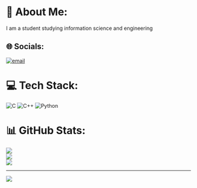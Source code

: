 # 💫 About Me:
I am a student studying information science and engineering


## 🌐 Socials:
[![email](https://img.shields.io/badge/Email-D14836?logo=gmail&logoColor=white)](mailto:shafiyabanushafu51@gmail.com) 

# 💻 Tech Stack:
![C](https://img.shields.io/badge/c-%2300599C.svg?style=for-the-badge&logo=c&logoColor=white) ![C++](https://img.shields.io/badge/c++-%2300599C.svg?style=for-the-badge&logo=c%2B%2B&logoColor=white) ![Python](https://img.shields.io/badge/python-3670A0?style=for-the-badge&logo=python&logoColor=ffdd54)
# 📊 GitHub Stats:
![](https://github-readme-stats.vercel.app/api?username=ShafiyaBanu51&theme=radical&hide_border=false&include_all_commits=false&count_private=false)<br/>
![](https://nirzak-streak-stats.vercel.app/?user=ShafiyaBanu51&theme=radical&hide_border=false)<br/>
![](https://github-readme-stats.vercel.app/api/top-langs/?username=ShafiyaBanu51&theme=radical&hide_border=false&include_all_commits=false&count_private=false&layout=compact)

---
[![](https://visitcount.itsvg.in/api?id=ShafiyaBanu51&icon=0&color=0)](https://visitcount.itsvg.in)

<!-- Proudly created with GPRM ( https://gprm.itsvg.in ) -->
